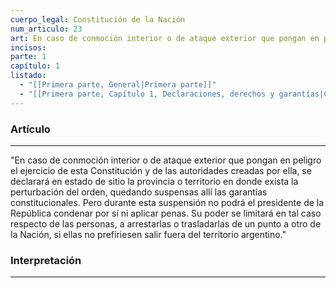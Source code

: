 ```yaml
---
cuerpo_legal: Constitución de la Nación
num_articulo: 23
art: En caso de conmoción interior o de ataque exterior que pongan en peligro el ejercicio de esta Constitución y de las autoridades creadas por ella, se declarará en estado de sitio la provincia o territorio en donde exista la perturbación del orden, quedando suspensas allí las garantías constitucionales. Pero durante esta suspensión no podrá el presidente de la República condenar por sí ni aplicar penas. Su poder se limitará en tal caso respecto de las personas, a arrestarlas o trasladarlas de un punto a otro de la Nación, si ellas no prefiriesen salir fuera del territorio argentino.
incisos: 
parte: 1
capítulo: 1
listado:
  - "[[Primera parte, General|Primera parte]]"
  - "[[Primera parte, Capítulo 1, Declaraciones, derechos y garantías|Capítulo 1]]"
---
```

### Artículo
---
"En caso de conmoción interior o de ataque exterior que pongan en peligro el ejercicio de esta Constitución y de las autoridades creadas por ella, se declarará en estado de sitio la provincia o territorio en donde exista la perturbación del orden, quedando suspensas allí las garantías constitucionales. Pero durante esta suspensión no podrá el presidente de la República condenar por sí ni aplicar penas. Su poder se limitará en tal caso respecto de las personas, a arrestarlas o trasladarlas de un punto a otro de la Nación, si ellas no prefiriesen salir fuera del territorio argentino."


### Interpretación
---


